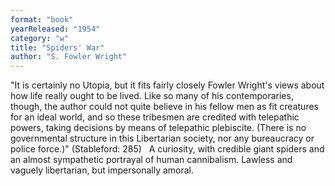```yaml
---
format: "book"
yearReleased: "1954"
category: "w"
title: "Spiders' War"
author: "S. Fowler Wright"
---
```

"It is certainly no Utopia, but it fits fairly closely Fowler Wright's views about how life really ought to be lived. Like so many of his contemporaries, though, the author could not quite believe in his fellow men as fit creatures for an ideal world, and so these tribesmen are credited with telepathic powers, taking decisions by means of telepathic plebiscite. (There is no governmental structure in this Libertarian society, nor any bureaucracy or police force.)" (Stableford: 285)
 
A curiosity, with  credible giant spiders and an almost sympathetic portrayal of human cannibalism.  Lawless and vaguely libertarian, but impersonally amoral. 